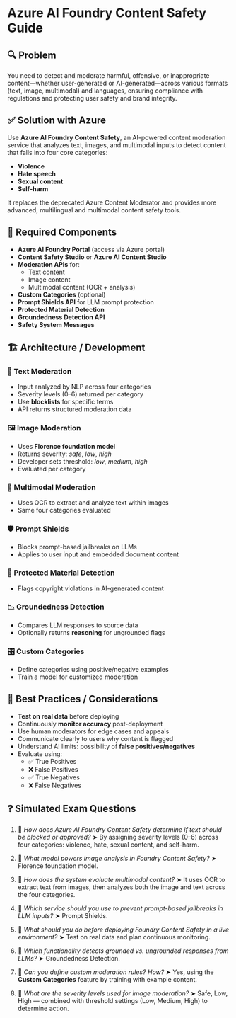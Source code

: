 # Azure AI Foundry Content Safety Guide

## 🔍 Problem
You need to detect and moderate harmful, offensive, or inappropriate content—whether user-generated or AI-generated—across various formats (text, image, multimodal) and languages, ensuring compliance with regulations and protecting user safety and brand integrity.

## ✅ Solution with Azure
Use **Azure AI Foundry Content Safety**, an AI-powered content moderation service that analyzes text, images, and multimodal inputs to detect content that falls into four core categories:
* **Violence**
* **Hate speech**
* **Sexual content**
* **Self-harm**

It replaces the deprecated Azure Content Moderator and provides more advanced, multilingual and multimodal content safety tools.

## 🧩 Required Components
* **Azure AI Foundry Portal** (access via Azure portal)
* **Content Safety Studio** or **Azure AI Content Studio**
* **Moderation APIs** for:
   * Text content
   * Image content
   * Multimodal content (OCR + analysis)
* **Custom Categories** (optional)
* **Prompt Shields API** for LLM prompt protection
* **Protected Material Detection**
* **Groundedness Detection API**
* **Safety System Messages**

## 🏗️ Architecture / Development

### 🧠 Text Moderation
* Input analyzed by NLP across four categories
* Severity levels (0–6) returned per category
* Use **blocklists** for specific terms
* API returns structured moderation data

### 🖼️ Image Moderation
* Uses **Florence foundation model**
* Returns severity: *safe*, *low*, *high*
* Developer sets threshold: *low*, *medium*, *high*
* Evaluated per category

### 🧾 Multimodal Moderation
* Uses OCR to extract and analyze text within images
* Same four categories evaluated

### 🛡️ Prompt Shields
* Blocks prompt-based jailbreaks on LLMs
* Applies to user input and embedded document content

### 🧾 Protected Material Detection
* Flags copyright violations in AI-generated content

### 📉 Groundedness Detection
* Compares LLM responses to source data
* Optionally returns **reasoning** for ungrounded flags

### 🎛️ Custom Categories
* Define categories using positive/negative examples
* Train a model for customized moderation

## 📌 Best Practices / Considerations
* **Test on real data** before deploying
* Continuously **monitor accuracy** post-deployment
* Use human moderators for edge cases and appeals
* Communicate clearly to users why content is flagged
* Understand AI limits: possibility of **false positives/negatives**
* Evaluate using:
   * ✅ True Positives
   * ❌ False Positives
   * ✅ True Negatives
   * ❌ False Negatives

## ❓ Simulated Exam Questions
1. 🧠 *How does Azure AI Foundry Content Safety determine if text should be blocked or approved?* ➤ By assigning severity levels (0–6) across four categories: violence, hate, sexual content, and self-harm.

2. 🧠 *What model powers image analysis in Foundry Content Safety?* ➤ Florence foundation model.

3. 🧠 *How does the system evaluate multimodal content?* ➤ It uses OCR to extract text from images, then analyzes both the image and text across the four categories.

4. 🧠 *Which service should you use to prevent prompt-based jailbreaks in LLM inputs?* ➤ Prompt Shields.

5. 🧠 *What should you do before deploying Foundry Content Safety in a live environment?* ➤ Test on real data and plan continuous monitoring.

6. 🧠 *Which functionality detects grounded vs. ungrounded responses from LLMs?* ➤ Groundedness Detection.

7. 🧠 *Can you define custom moderation rules? How?* ➤ Yes, using the **Custom Categories** feature by training with example content.

8. 🧠 *What are the severity levels used for image moderation?* ➤ Safe, Low, High — combined with threshold settings (Low, Medium, High) to determine action.